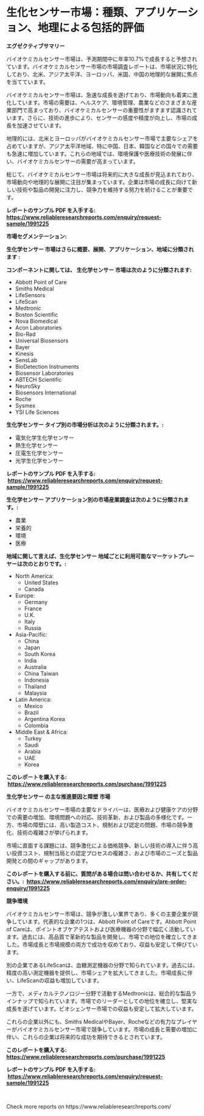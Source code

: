 <p><h1>生化センサー市場：種類、アプリケーション、地理による包括的評価</h1></p><p><strong>エグゼクティブサマリー</strong></p>
<p><p>バイオケミカルセンサー市場は、予測期間中に年率10.7%で成長すると予想されています。バイオケミカルセンサー市場の市場調査レポートは、市場状況に特化しており、北米、アジア太平洋、ヨーロッパ、米国、中国の地理的な展開に焦点を当てています。</p><p>バイオケミカルセンサー市場は、急速な成長を遂げており、市場動向も着実に進化しています。市場の需要は、ヘルスケア、環境管理、農業などのさまざまな産業部門で高まっており、バイオケミカルセンサーの重要性がますます認識されています。さらに、技術の進歩により、センサーの感度や精度が向上し、市場の成長を加速させています。</p><p>地理的には、北米とヨーロッパがバイオケミカルセンサー市場で主要なシェアを占めていますが、アジア太平洋地域、特に中国、日本、韓国などの国々での需要も急速に増加しています。これらの地域では、環境保護や医療技術の発展に伴い、バイオケミカルセンサーの需要が高まっています。</p><p>総じて、バイオケミカルセンサー市場は将来的に大きな成長が見込まれており、市場動向や地理的な展開に注目が集まっています。企業は市場の成長に向けて新しい技術や製品の開発に注力し、競争力を維持する努力を続けることが重要です。</p></p>
<p><strong>レポートのサンプル PDF を入手する: <a href="https://www.reliableresearchreports.com/enquiry/request-sample/1991225">https://www.reliableresearchreports.com/enquiry/request-sample/1991225</a></strong></p>
<p><strong>市場セグメンテーション:</strong></p>
<p><strong> 生化学センサー 市場はさらに概要、展開、アプリケーション、地域に分類されます :</strong></p>
<p><strong>コンポーネントに関しては、 生化学センサー 市場は次のように分類されます: &nbsp;</strong></p>
<p><ul><li>Abbott Point of Care</li><li>Smiths Medical</li><li>LifeSensors</li><li>LifeScan</li><li>Medtronic</li><li>Boston Scientific</li><li>Nova Biomedical</li><li>Acon Laboratories</li><li>Bio-Rad</li><li>Universal Biosensors</li><li>Bayer</li><li>Kinesis</li><li>SensLab</li><li>BioDetection Instruments</li><li>Biosensor Laboratories</li><li>ABTECH Scientific</li><li>NeuroSky</li><li>Biosensors International</li><li>Roche</li><li>Sysmex</li><li>YSI Life Sciences</li></ul></p>
<p><strong> 生化学センサー タイプ別の市場分析は次のように分類されます。:</strong></p>
<p><ul><li>電気化学生化学センサー</li><li>熱生化学センサー</li><li>圧電生化学センサー</li><li>光学生化学センサー</li></ul></p>
<p><strong>レポートのサンプル PDF を入手する: &nbsp;<a href="https://www.reliableresearchreports.com/enquiry/request-sample/1991225">https://www.reliableresearchreports.com/enquiry/request-sample/1991225</a></strong></p>
<p><strong> 生化学センサー アプリケーション別の市場産業調査は次のように分類されます。:</strong></p>
<p><ul><li>農業</li><li>栄養的</li><li>環境</li><li>医療</li></ul></p>
<p><strong>地域に関して言えば、生化学センサー 地域ごとに利用可能なマーケットプレーヤーは次のとおりです。:</strong></p>
<p><ul>
    <li>
        North America:
        <ul>
            <li>United States</li>
            <li>Canada</li>
        </ul>
    </li>
    <li>
        Europe:
        <ul>
            <li>Germany</li>
            <li>France</li>
            <li>U.K.</li>
            <li>Italy</li>
            <li>Russia</li>
        </ul>
    </li>
    <li>
        Asia-Pacific:
        <ul>
            <li>China</li>
            <li>Japan</li>
            <li>South Korea</li>
            <li>India</li>
            <li>Australia</li>
            <li>China Taiwan</li>
            <li>Indonesia</li>
            <li>Thailand</li>
            <li>Malaysia</li>
        </ul>
    </li>
    <li>
        Latin America:
        <ul>
            <li>Mexico</li>
            <li>Brazil</li>
            <li>Argentina Korea</li>
            <li>Colombia</li>
        </ul>
    </li>
    <li>
        Middle East & Africa:
        <ul>
            <li>Turkey</li>
            <li>Saudi</li>
            <li>Arabia</li>
            <li>UAE</li>
            <li>Korea</li>
        </ul>
    </li>
    </ul></p>
<p><strong>このレポートを購入する: &nbsp;<a href="https://www.reliableresearchreports.com/purchase/1991225">https://www.reliableresearchreports.com/purchase/1991225</a></strong></p>
<p><strong>生化学センサー の主な推進要因と障壁 市場</strong></p>
<p><p>バイオケミカルセンサー市場の主要なドライバーは、医療および健康ケアの分野での需要の増加、環境問題への対応、技術革新、および製品の多様化です。一方、市場の障壁には、高い製造コスト、規制および認定の問題、市場の競争激化、技術の複雑さが挙げられます。</p><p>市場に直面する課題には、競争激化による価格競争、新しい技術の導入に伴う高い投資コスト、規制当局との認定プロセスの複雑さ、および市場のニーズと製品開発との間のギャップがあります。</p></p>
<p><strong>このレポートを購入する前に、質問がある場合は問い合わせるか、共有してください。:&nbsp; <a href="https://www.reliableresearchreports.com/enquiry/pre-order-enquiry/1991225">https://www.reliableresearchreports.com/enquiry/pre-order-enquiry/1991225</a></strong></p>
<p><strong>競争環境</strong></p>
<p><p>バイオケミカルセンサー市場は、競争が激しい業界であり、多くの主要企業が競争しています。代表的な企業の1つは、Abbott Point of Careです。Abbott Point of Careは、ポイントオブケアテストおよび医療機器の分野で幅広く活動しています。過去には、高品質で革新的な製品を開発し、市場での地位を確立してきました。市場成長と市場規模の両方で成功を収めており、収益も安定して伸びています。</p><p>別の企業であるLifeScanは、血糖測定機器の分野で知られています。過去には、精度の高い測定機器を提供し、市場シェアを拡大してきました。市場成長に伴い、LifeScanの収益も増加しています。</p><p>一方で、メディカルテクノロジー分野で活動するMedtronicは、総合的な製品ラインナップで知られています。市場でのリーダーとしての地位を確立し、堅実な成長を遂げています。ビオシェンサー市場での収益も安定して拡大しています。</p><p>これらの企業以外にも、Smiths MedicalやBayer、Rocheなどの有力なプレイヤーがバイオケミカルセンサー市場で競争しています。市場の成長と需要の増加に伴い、これらの企業は将来的な成功を期待できるとされています。</p></p>
<p><strong>このレポートを購入する: &nbsp; <a href="https://www.reliableresearchreports.com/purchase/1991225">https://www.reliableresearchreports.com/purchase/1991225</a></strong></p>
<p><strong>レポートのサンプル PDF を入手する: &nbsp;<a href="https://www.reliableresearchreports.com/enquiry/request-sample/1991225">https://www.reliableresearchreports.com/enquiry/request-sample/1991225</a></strong><strong></strong></p>
<p>&nbsp;</p>
<p>Check more reports on https://www.reliableresearchreports.com/</p>